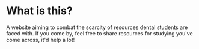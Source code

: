 # What is this?
A website aiming to combat the scarcity of resources dental students are faced with. 
If you come by, feel free to share resources for studying you've come across, it'd help a lot!
